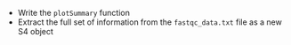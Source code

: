 - Write the `plotSummary` function
- Extract the full set of information from the `fastqc_data.txt` file as a new S4 object
